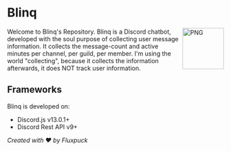 # Blinq
<img align="right" alt="PNG" height="96px" src="https://cdn.discordapp.com/avatars/864254567826063360/1df37a819b36bda44759dfb851023978.png" />
Welcome to Blinq's Repository. Blinq is a Discord chatbot, developed with the soul purpose of collecting user message information. It collects the message-count and active minutes per channel, per guild, per member. I'm using the world "collecting", because it collects the information afterwards, it does NOT track user information.

## Frameworks
Blinq is developed on:
* Discord.js v13.0.1+
* Discord Rest API v9+

*Created with ❤ by Fluxpuck*